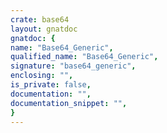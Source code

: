 ```yaml
---
crate: base64
layout: gnatdoc
gnatdoc: {
name: "Base64_Generic",
qualified_name: "Base64_Generic",
signature: "base64_generic",
enclosing: "",
is_private: false,
documentation: "",
documentation_snippet: "",
}
---
```

